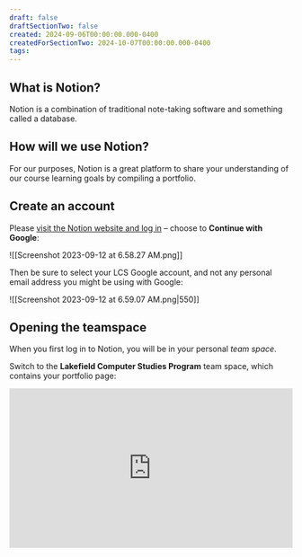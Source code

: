 ```yaml
---
draft: false
draftSectionTwo: false
created: 2024-09-06T00:00:00.000-0400
createdForSectionTwo: 2024-10-07T00:00:00.000-0400
tags:
---
```


## What is Notion?

Notion is a combination of traditional note-taking software and something called a database.

## How will we use Notion?

For our purposes, Notion is a great platform to share your understanding of our course learning goals by compiling a portfolio.

## Create an account

Please [visit the Notion website and log in](https://www.notion.so/login) – choose to **Continue with Google**:

![[Screenshot 2023-09-12 at 6.58.27 AM.png]]

Then be sure to select your LCS Google account, and not any personal email address you might be using with Google:

![[Screenshot 2023-09-12 at 6.59.07 AM.png|550]]

## Opening the teamspace

When you first log in to Notion, you will be in your personal *team space*.

Switch to the **Lakefield Computer Studies Program** team space, which contains your portfolio page:

<div style="padding:56.25% 0 0 0;position:relative;">
	<iframe src="https://player.vimeo.com/video/1007477564?h=82cf645a3a&amp;badge=0&amp;autopause=0&amp;player_id=0&amp;app_id=58479&portrait=0&byline=0&title=0" frameborder="0" allow="autoplay; fullscreen; picture-in-picture; clipboard-write" style="position:absolute;top:0;left:0;width:100%;height:100%;" title="Opening the Teamspace">
	</iframe>
	</div>
<script src="https://player.vimeo.com/api/player.js"></script>